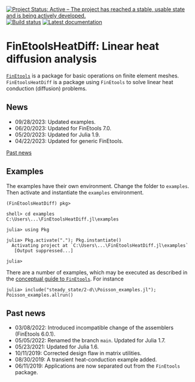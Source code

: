 [![Project Status: Active – The project has reached a stable, usable state and is being actively developed.](http://www.repostatus.org/badges/latest/active.svg)](http://www.repostatus.org/#active)
[![Build status](https://github.com/PetrKryslUCSD/FinEtoolsHeatDiff.jl/workflows/CI/badge.svg)](https://github.com/PetrKryslUCSD/FinEtoolsHeatDiff.jl/actions)
[![Latest documentation](https://img.shields.io/badge/docs-latest-blue.svg)](https://petrkryslucsd.github.io/FinEtoolsHeatDiff.jl/dev)

# FinEtoolsHeatDiff: Linear heat diffusion analysis

[`FinEtools`](https://github.com/PetrKryslUCSD/FinEtools.jl.git) is a package
for basic operations on finite element meshes. `FinEtoolsHeatDiff` is a package
using `FinEtools` to solve linear heat conduction (diffusion) problems.

## News

- 09/28/2023: Updated examples.
- 06/20/2023: Updated for FinEtools 7.0.
- 05/20/2023: Updated for Julia 1.9.
- 04/22/2023: Updated for generic FinEtools.

[Past news](#past-news)

## Examples

The examples have their own environment. Change the folder to `examples`.
Then activate and instantiate the `examples` environment.
```
(FinEtoolsHeatDiff) pkg>

shell> cd examples
C:\Users\...\FinEtoolsHeatDiff.jl\examples

julia> using Pkg

julia> Pkg.activate("."); Pkg.instantiate()
  Activating project at `C:\Users\...\FinEtoolsHeatDiff.jl\examples`
   [Output suppressed...]

julia>
```

There are a number of examples, which may
be executed as described in the  [conceptual guide to
`FinEtools`](https://petrkryslucsd.github.io/FinEtools.jl/latest).
For instance
```
julia> include("steady_state/2-d\\Poisson_examples.jl"); Poisson_examples.allrun()  
```

## <a name="past-news"></a>Past news

- 03/08/2022: Introduced incompatible change of the assemblers (FinEtools 6.0.1).
- 05/05/2022: Renamed the branch `main`. Updated for Julia 1.7.
- 05/23/2021: Updated for Julia 1.6.
- 10/11/2019: Corrected design flaw in matrix utilities.
- 08/30/2019: A transient heat-conduction example added.
- 06/11/2019: Applications are now separated  out from the `FinEtools` package.
